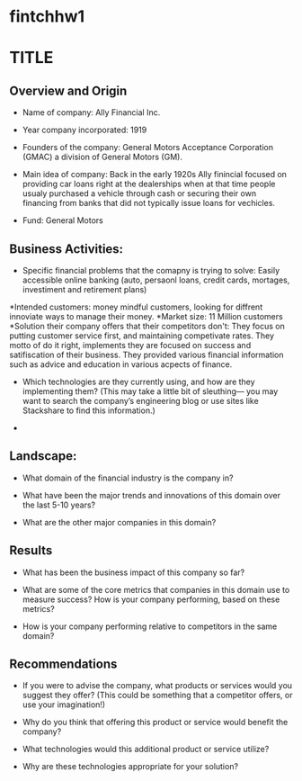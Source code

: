 # fintchhw1
# TITLE

## Overview and Origin

* Name of company: Ally Financial Inc.

* Year company incorporated: 1919

* Founders of the company: General Motors Acceptance Corporation (GMAC) a division of General Motors (GM). 

* Main idea of company: Back in the early 1920s Ally finincial focused on providing car loans right at the dealerships when at that time people usualy purchased a vehicle through cash or securing their own financing from banks that did not typically issue loans for vechicles.  

* Fund: General Motors


## Business Activities:

* Specific financial problems that the comapny is trying to solve: Easily accessible online banking (auto, persaonl loans, credit cards, mortages, investiment and retirement plans)

*Intended customers: money mindful customers, looking for diffrent innoviate ways to manage their money.
*Market size: 11 Million customers
*Solution their company offers that their competitors don't: They focus on putting customer service first, and maintaining competivate rates. They motto of do it right, implements they are focused on success and satifiscation of their business. They provided various financial information such as advice and education in various acpects of finance. 

* Which technologies are they currently using, and how are they implementing them? (This may take a little bit of sleuthing–– you may want to search the company’s engineering blog or use sites like Stackshare to find this information.)

* 


## Landscape:

* What domain of the financial industry is the company in?

* What have been the major trends and innovations of this domain over the last 5-10 years?

* What are the other major companies in this domain?


## Results

* What has been the business impact of this company so far?

* What are some of the core metrics that companies in this domain use to measure success? How is your company performing, based on these metrics?

* How is your company performing relative to competitors in the same domain?


## Recommendations

* If you were to advise the company, what products or services would you suggest they offer? (This could be something that a competitor offers, or use your imagination!)

* Why do you think that offering this product or service would benefit the company?

* What technologies would this additional product or service utilize?

* Why are these technologies appropriate for your solution?
